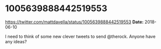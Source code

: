 # 1005639888442519553
https://twitter.com/mattdavella/status/1005639888442519553
**Date:** 2018-06-10

I need to think of some new clever tweets to send @therock. Anyone have any ideas?
